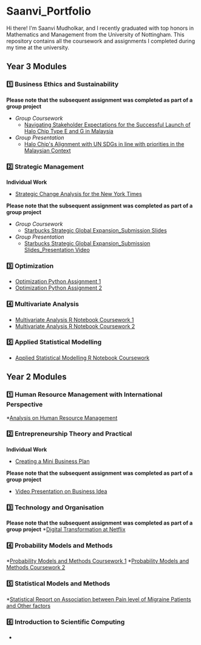 # Saanvi_Portfolio
Hi there! I'm Saanvi Mudholkar, and I recently graduated with top honors in Mathematics and Management from the University of Nottingham. This repository contains all the coursework and assignments I completed during my time at the university.

## Year 3 Modules
### :one: Business Ethics and Sustainability 
**Please note that the subsequent assignment was completed as part of a group project** 
* _Group Coursework_
  * [Navigating Stakeholder Expectations for the Successful Launch of Halo Chip Type E and G in Malaysia](https://github.com/saanvimudholkar/Saanvi_Portfolio/files/12393232/Navigating.Stakeholder.Expectations.for.the.Successful.Launch.of.Halo.Chip.Type.E.and.G.in.Malaysia.pdf)
* _Group Presentation_
  * [Halo Chip's Alignment with UN SDGs in line with priorities in the Malaysian Context](https://docs.google.com/presentation/d/17aQi_y8aeypatKS6CxaF70K61qpqt5KIfBvaVXxauwY/edit?usp=sharing)

### :two: Strategic Management
**Individual Work** 
* [Strategic Change Analysis for the New York Times](https://github.com/saanvimudholkar/Saanvi_Portfolio/files/12393444/Strategic.Change.Analysis.for.the.New.York.Times.pdf)

**Please note that the subsequent assignment was completed as part of a group project** 
* _Group Coursework_
  * [Starbucks Strategic Global Expansion_Submission Slides](https://github.com/saanvimudholkar/Saanvi_Portfolio/files/12393464/BUSI3158_Submission.Slides.pdf)
* _Group Presentation_
  * [Starbucks Strategic Global Expansion_Submission Slides_Presentation Video](https://drive.google.com/file/d/1EDjZhBgQipTDf3l0kC9xoZt-TQsUCLYa/view?usp=sharing)

### :three: Optimization
* [Optimization Python Assignment 1](https://github.com/saanvimudholkar/Saanvi_Portfolio/blob/2b0fa7cd8f9159b5e605900f6c758c9d276db7a1/Optimization%20Assignment%201.ipynb)
* [Optimization Python Assignment 2](https://github.com/saanvimudholkar/Saanvi_Portfolio/blob/2b0fa7cd8f9159b5e605900f6c758c9d276db7a1/Optimization%20Assignment%202.ipynb)

### :four: Multivariate Analysis
* [Multivariate Analysis R Notebook Coursework 1](https://github.com/saanvimudholkar/Saanvi_Portfolio/files/12396209/20298508_MATH3057.Coursework.pdf)
* [Multivariate Analysis R Notebook Coursework 2](https://github.com/saanvimudholkar/Saanvi_Portfolio/files/12396214/20298508-3.pdf)

### :five: Applied Statistical Modelling
* [Applied Statistical Modelling R Notebook Coursework](https://github.com/saanvimudholkar/Saanvi_Portfolio/files/12396234/20298508_MATH3046-3.pdf)


## Year 2 Modules
### :one: Human Resource Management with International Perspective
*[Analysis on Human Resource Management](https://github.com/saanvimudholkar/Saanvi_Portfolio/files/12396511/20298508_BUSI2160_HRMwIP.Coursework.pdf)

### :two: Entrepreneurship Theory and Practical
**Individual Work** 
* [Creating a Mini Business Plan](https://github.com/saanvimudholkar/Saanvi_Portfolio/files/12396587/20298508_Individual.Assignment.pdf)

**Please note that the subsequent assignment was completed as part of a group project** 
* [Video Presentation on Business Idea](https://youtu.be/2DYpbxEcDH4?si=4dfEmSLrQ7gV5HEA)

### :three: Technology and Organisation
**Please note that the subsequent assignment was completed as part of a group project** 
*[Digital Transformation at Netflix](https://github.com/saanvimudholkar/Saanvi_Portfolio/files/12396666/Group.7_Netflix.pdf)

### :four: Probability Models and Methods
*[Probability Models and Methods Coursework 1](https://github.com/saanvimudholkar/Saanvi_Portfolio/files/12396726/20298508-3.pdf)
*[Probability Models and Methods Coursework 2](https://github.com/saanvimudholkar/Saanvi_Portfolio/files/12396736/Saanvi.Mudholkar_5571478_assignsubmission_file_20298508_Coursework.pdf)

### :five: Statistical Models and Methods
*[Statistical Report on Association between Pain level of Migraine Patients and Other factors](https://github.com/saanvimudholkar/Saanvi_Portfolio/files/12396766/20298508_Coursework.pdf)

### :six: Introduction to Scientific Computing
* 

